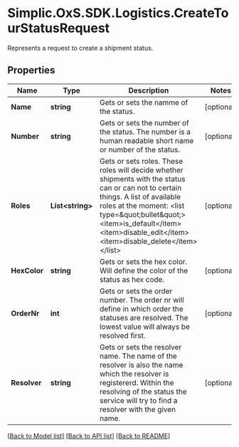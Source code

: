 # Simplic.OxS.SDK.Logistics.CreateTourStatusRequest
Represents a request to create a shipment status.

## Properties

Name | Type | Description | Notes
------------ | ------------- | ------------- | -------------
**Name** | **string** | Gets or sets the namme of the status. | [optional] 
**Number** | **string** | Gets or sets the number of the status.     The number is a human readable short name or number of the status.   | [optional] 
**Roles** | **List&lt;string&gt;** | Gets or sets roles.     These roles will decide whether shipments with the status can or can not to certain things.    A list of available roles at the moment:  &lt;list type&#x3D;\&quot;bullet\&quot;&gt;&lt;item&gt;is_default&lt;/item&gt;&lt;item&gt;disable_edit&lt;/item&gt;&lt;item&gt;disable_delete&lt;/item&gt;&lt;/list&gt; | [optional] 
**HexColor** | **string** | Gets or sets the hex color.     Will define the color of the status as hex code.   | [optional] 
**OrderNr** | **int** | Gets or sets the order number.     The order nr will define in which order the statuses are resolved.     The lowest value will always be resolved first. | [optional] 
**Resolver** | **string** | Gets or sets the resolver name.     The name of the resolver is also the name which the resolver is registererd.     Within the resolving of the status the service will try to find a resolver with the given name. | [optional] 

[[Back to Model list]](../README.md#documentation-for-models) [[Back to API list]](../README.md#documentation-for-api-endpoints) [[Back to README]](../README.md)


